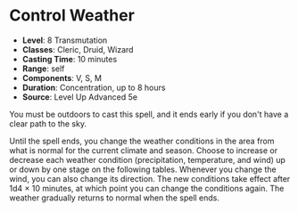 # Control Weather

- **Level**: 8 Transmutation
- **Classes**: Cleric, Druid, Wizard
- **Casting Time**: 10 minutes
- **Range**: self
- **Components**: V, S, M
- **Duration**: Concentration, up to 8 hours
- **Source**: Level Up Advanced 5e

You must be outdoors to cast this spell, and it ends early if you don't have a clear path to the sky.

Until the spell ends, you change the weather conditions in the area from what is normal for the current climate and season. Choose to increase or decrease each weather condition (precipitation, temperature, and wind) up or down by one stage on the following tables. Whenever you change the wind, you can also change its direction. The new conditions take effect after 1d4 × 10 minutes, at which point you can change the conditions again. The weather gradually returns to normal when the spell ends.

